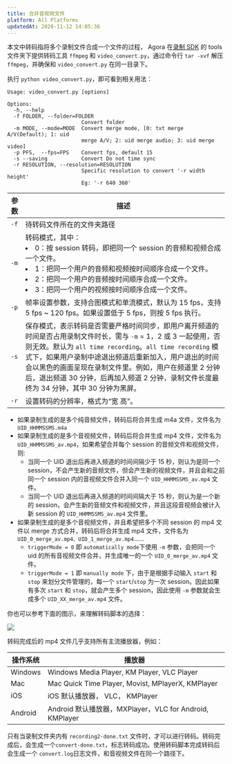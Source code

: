 ```yaml
---
title: 合并音视频文件
platform: All Platforms
updatedAt: 2020-11-12 14:05:36
---
```


本文中转码指将多个录制文件合成一个文件的过程， Agora 在[录制 SDK](https://docs.agora.io/cn/Recording/downloads) 的 tools 文件夹下提供转码工具 `ffmpeg` 和 `video_convert.py`，通过命令行 `tar -xvf` 解压 `ffmpeg`，并确保和 `video_convert.py` 在同一目录下。

执行 `python video_convert.py`，即可看到相关用法：

```
Usage: video_convert.py [options]

Options:
  -h, --help
  -f FOLDER, --folder=FOLDER
                        Convert folder
  -m MODE, --mode=MODE  Convert merge mode, [0: txt merge A/V(Default); 1: uid
                        merge A/V; 2: uid merge audio; 3: uid merge video]
  -p PFS,  --fps=FPS    Convert fps, default 15
  -s --saving           Convert Do not time sync
  -r RESOLUTION, --resolution=RESOLUTION
                        Specific resolution to convert '-r width height'
                        Eg: '-r 640 360'
```

| **参数** | **描述**                                                                                                                                                                                                                                                                                                                                                                                     |
| -------- | -------------------------------------------------------------------------------------------------------------------------------------------------------------------------------------------------------------------------------------------------------------------------------------------------------------------------------------------------------------------------------------------- |
| `-f`     | 待转码文件所在的文件夹路径                                                                                                                                                                                                                                                                                                                                                                   |
| `-m`     | 转码模式，其中：<li>0：按 session 转码，即把同一个 session 的音频和视频合成一个文件。<li>1：把同一个用户的音频和视频按时间顺序合成一个文件。<li>2：把同一个用户的音频按时间顺序合成一个文件。<li>3：把同一个用户的视频按时间顺序合成一个文件。                                                                                                                                               |
| `-p`     | 帧率设置参数，支持合图模式和单流模式，默认为 15 fps，支持 5 fps ~ 120 fps。如果设置低于 5 fps，则按 5 fps 执行。                                                                                                                                                                                                                                                                             |
| `-s`     | 保存模式，表示转码是否需要严格时间同步，即用户离开频道的时间是否占用录制文件时长，需与 `-m` = 1，2 或 3 一起使用，否则无效。默认为 `all time recording`。`all time recording` 模式下，如果用户录制中途退出频道后重新加入，用户退出的时间会以黑色的画面呈现在录制文件里。例如，用户在频道里 2 分钟后，退出频道 30 分钟，后再加入频道 2 分钟，录制文件长度最终为 34 分钟，其中 30 分钟为黑屏。 |
| `-r`     | 设置转码的分辨率，格式为“宽 高”。                                                                                                                                                                                                                                                                                                                                                            |

- 如果录制生成的是多个纯音频文件，转码后将合并生成 m4a 文件，文件名为 `UID_HHMMSSMS.m4a`
- 如果录制生成的是多个音视频文件，转码后将合并生成 mp4 文件，文件名为`UID_HHMMSSMS_av.mp4`，如果希望合并每个 session 的音频文件和视频文件，则:
  - 当同一个 UID 退出后再进入频道的时间间隔少于 15 秒，则认为是同一个 session，不会产生新的音频文件，但会产生新的视频文件，并且会和之前同一个 session 内的音视频文件合并入同一个 `UID_HHMMSSMS_av.mp4` 文件。
  - 当同一个 UID 退出后再进入频道的时间间隔大于 15 秒，则认为是一个新的 session，会产生新的音频文件和视频文件，并且这段音视频会被计入新 session 的 `UID_HHMMSSMS_av.mp4` 文件里。
- 如果录制生成的是多个音视频文件，并且希望把多个不同 session 的 mp4 文件以 merge 方式合并，转码后将合并生成 mp4 文件，文件名为 `UID_0_merge_av.mp4、UID_1_merge_av.mp4`……
  - `triggerMode = 0` 即 `automatically mode`下使用 `-m` 参数，会把同一个 uid 的所有音视频文件合并，并生成唯一的一个 `UID_0_merge_av.mp4` 文件。
  - `triggerMode = 1` 即 `manually mode` 下，由于是根据手动输入 `start` 和 `stop` 来划分文件管理的，每一个 `start`/`stop` 为一次 session。因此如果有多次 `start` 和 `stop`，就会产生多个 session，因此使用 `-m` 参数就会生成多个 `UID_XX_merge_av.mp4` 文件。

你也可以参考下面的图示，来理解转码脚本的选择：

![](https://web-cdn.agora.io/docs-files/1552297124002)

转码完成后的 mp4 文件几乎支持所有主流播放器，例如：

| **操作系统** | **播放器**                                              |
| ------------ | ------------------------------------------------------- |
| Windows      | Windows Media Player, KM Player, VLC Player             |
| Mac          | Mac Quick Time Player, Movist, MPlayerX, KMPlayer       |
| iOS          | iOS 默认播放器， VLC， KMPlayer                         |
| Android      | Android 默认播放器，MXPlayer，VLC for Android, KMPlayer |

只有当录制文件夹内有 `recording2-done.txt` 文件时，才可以进行转码。转码完成后，会生成一个`convert-done.txt`，标志转码成功。使用转码脚本完成转码后会生成一个 `convert.log`日志文件，和音视频文件在同一个路径下。

